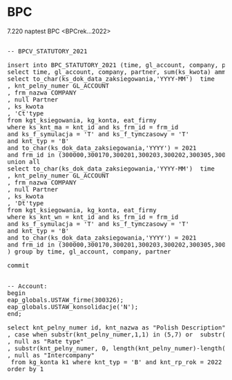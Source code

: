 # BPC


7.220 naptest BPC <BPCrek...2022>


<pre>

-- BPCV_STATUTORY_2021

insert into BPC_STATUTORY_2021 (time, gl_account, company, partner, amount) 
select time, gl_account, company, partner, sum(ks_kwota) ammount from ( 
select to_char(ks_dok_data_zaksiegowania,'YYYY-MM')  time 
, knt_pelny_numer GL_ACCOUNT
, frm_nazwa COMPANY
, null Partner
, ks_kwota
, 'Ct'type
from kgt_ksiegowania, kg_konta, eat_firmy
where ks_knt_ma = knt_id and ks_frm_id = frm_id 
and ks_f_symulacja = 'T' and ks_f_tymczasowy = 'T'
and knt_typ = 'B'
and to_char(ks_dok_data_zaksiegowania,'YYYY') = 2021 
and frm_id in (300000,300170,300201,300203,300202,300305,300313,300317,300319,300304,300322,300315,300303,300314)
union all 
select to_char(ks_dok_data_zaksiegowania,'YYYY-MM')  time 
, knt_pelny_numer GL_ACCOUNT
, frm_nazwa COMPANY
, null Partner
, ks_kwota
, 'Dt'type
from kgt_ksiegowania, kg_konta, eat_firmy
where ks_knt_wn = knt_id and ks_frm_id = frm_id 
and ks_f_symulacja = 'T' and ks_f_tymczasowy = 'T'
and knt_typ = 'B'
and to_char(ks_dok_data_zaksiegowania,'YYYY') = 2021 
and frm_id in (300000,300170,300201,300203,300202,300305,300313,300317,300319,300304,300322,300315,300303,300314)
) group by time, gl_account, company, partner

commit


-- Account:
begin
eap_globals.USTAW_firme(300326);
eap_globals.USTAW_konsolidacje('N');
end;

select knt_pelny_numer id, knt_nazwa as "Polish Description", null as "English Description" 
, case when substr(knt_pelny_numer,1,1) in (5,7) or  substr(knt_pelny_numer,1,3) in ('870') then 'EXP' else 'AST' end as "Account type"
, null as "Rate type"
, substr(knt_pelny_numer, 0, length(knt_pelny_numer)-length(knt_numer_segmentu)-1)   as "Hierarchy"
, null as "Intercompany"
 from kg_konta k1 where knt_typ = 'B' and knt_rp_rok = 2022
order by 1


</pre>
